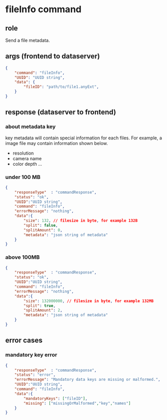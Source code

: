 # fileInfo command
## role
 Send a file metadata.

## args (frontend to dataserver)
```json
{
    "command": "fileInfo",
    "UUID": "UUID string",
    "data": {
        "fileID": "path/to/file1.anyExt",
    }
}
```

## response (dataserver to frontend)
### about metadata key
 key metadata will contain special information for each files. For example, a image file may contain information shown below.

- resolution
- camera name
- color depth
...

### under 100 MB 
```json
{
    "responseType"  : "commandResponse",
    "status": "ok",
    "UUID":"UUID string",
    "command": "fileInfo",
    "errorMessage": "nothing",
    "data":{
        "size": 132, // filesize in byte, for example 132B
        "split": false,
        "splitAmount": 0,
        "metadata": "json string of metadata"
    }
}
```
### above 100MB
```json
{
    "responseType"  : "commandResponse",
    "status": "ok",
    "UUID":"UUID string",
    "command": "fileInfo",
    "errorMessage": "nothing",
    "data":{
        "size": 132000000, // filesize in byte, for example 132MB
        "split": true,
        "splitAmount": 2,
        "metadata": "json string of metadata"
    }
}
```


## error cases
### mandatory key error
```json
{
    "responseType"  : "commandResponse",
    "status": "error",
    "errorMessage": "Mandatory data keys are missing or malformed.",
    "UUID":"UUID string",
    "command": "fileInfo",
    "data":{
        "mandatoryKeys": ["fileID"],
        "missing": ["missingOrMalformed","key","names"]
    }
}
```



